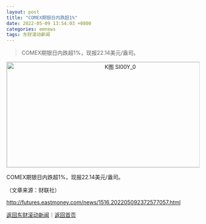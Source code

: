 ```yaml
---
layout: post
title: "COMEX期银日内跌超1%"
date: 2022-05-09 13:54:03 +0800
categories: emnews
tags: 东财滚动新闻
---
```

> COMEX期银日内跌超1%，现报22.14美元/盎司。

<!-- EM_StockImg_Start --><p style="text-align:center;"><a href="http://quote.eastmoney.com/unify/r/101.SI00Y" data-code="SI00Y|101|0" data-code2="SI00Y|101|5|" class="EmImageRemark" target="_blank"><img src="https://webquoteklinepic.eastmoney.com/GetPic.aspx?nid=101.SI00Y&imageType=k&token=28dfeb41d35cc81d84b4664d7c23c49f&at=1" border="0" alt="K图 SI00Y_0" data-code="K SI00Y|101|0" data-code2="K SI00Y|101|5|" style="border:#d1d1d1 1px solid;" width="578" height="276" /></a></p><!-- EM_StockImg_End --><p>COMEX期银日内跌超1%，现报22.14美元/盎司。</p><p class="em_media">（文章来源：财联社）</p>

<http://futures.eastmoney.com/news/1516,202205092372577057.html>

[返回东财滚动新闻](//finews.withounder.com/emnews/)｜[返回首页](//finews.withounder.com/)